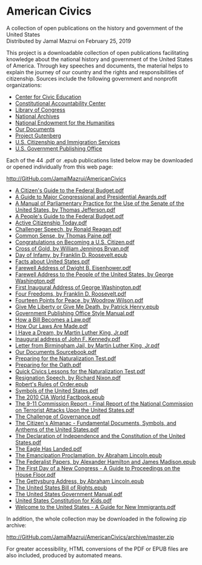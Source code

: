 ﻿# American Civics
A collection of open publications on the history and government of the United States\
Distributed by Jamal Mazrui on February 25, 2019

This project is a downloadable collection of open publications facilitating knowledge about the national history and government of the United States of America.  Through key speeches and documents, the material helps to explain the journey of our country and the rights and responsibilities of citizenship.  Sources include the following government and nonprofit organizations:

- [Center for Civic Education](http://www.civiced.org/)
- [Constitutional Accountability Center](https://www.theusconstitution.org/)
- [Library of Congress](https://www.loc.gov/)
- [National Archives](https://www.archives.gov/)
- [National Endowment for the Humanities](https://www.neh.gov/)
- [Our Documents](https://www.ourdocuments.gov/index.php?flash=false&)
- [Project Gutenberg](http://www.gutenberg.org/)
- [U.S. Citizenship and Immigration Services](https://www.uscis.gov/)
- [U.S. Government Publishing Office](https://www.gpo.gov/)
 
Each of the 44 .pdf or .epub publications listed below may be downloaded or opened individually from this web page:

<http://GitHub.com/JamalMazrui/AmericanCivics>

- [A Citizen's Guide to the Federal Budget.pdf](http://GitHub.com/JamalMazrui/AmericanCivics/raw/master/A%20Citizen's%20Guide%20to%20the%20Federal%20Budget.pdf)
- [A Guide to Major Congressional and Presidential Awards.pdf](http://GitHub.com/JamalMazrui/AmericanCivics/raw/master/A%20Guide%20to%20Major%20Congressional%20and%20Presidential%20Awards.pdf)
- [A Manual of Parliamentary Practice for the Use of the Senate of the United States, by Thomas Jefferson.pdf](http://GitHub.com/JamalMazrui/AmericanCivics/raw/master/A%20Manual%20of%20Parliamentary%20Practice%20for%20the%20Use%20of%20the%20Senate%20of%20the%20United%20States,%20by%20Thomas%20Jefferson.pdf)
- [A People's Guide to the Federal Budget.pdf](http://GitHub.com/JamalMazrui/AmericanCivics/raw/master/A%20People's%20Guide%20to%20the%20Federal%20Budget.pdf)
- [Active Citizenship Today.pdf](http://GitHub.com/JamalMazrui/AmericanCivics/raw/master/Active%20Citizenship%20Today.pdf)
- [Challenger Speech, by Ronald Reagan.pdf](http://GitHub.com/JamalMazrui/AmericanCivics/raw/master/Challenger%20Speech,%20by%20Ronald%20Reagan.pdf)
- [Common Sense, by Thomas Paine.pdf](http://GitHub.com/JamalMazrui/AmericanCivics/raw/master/Common%20Sense,%20by%20Thomas%20Paine.pdf)
- [Congratulations on Becoming a U.S. Citizen.pdf](http://GitHub.com/JamalMazrui/AmericanCivics/raw/master/Congratulations%20on%20Becoming%20a%20U.S.%20Citizen.pdf)
- [Cross of Gold, by William Jennings Bryan.pdf](http://GitHub.com/JamalMazrui/AmericanCivics/raw/master/Cross%20of%20Gold,%20by%20William%20Jennings%20Bryan.pdf)
- [Day of Infamy, by Franklin D. Roosevelt.epub](http://GitHub.com/JamalMazrui/AmericanCivics/raw/master/Day%20of%20Infamy,%20by%20Franklin%20D.%20Roosevelt.epub)
- [Facts about United States.pdf](http://GitHub.com/JamalMazrui/AmericanCivics/raw/master/Facts%20about%20United%20States.pdf)
- [Farewell Address of Dwight B. Eisenhower.pdf](http://GitHub.com/JamalMazrui/AmericanCivics/raw/master/Farewell%20Address%20of%20Dwight%20B.%20Eisenhower.pdf)
- [Farewell Address to the People of the United States, by George Washington.pdf](http://GitHub.com/JamalMazrui/AmericanCivics/raw/master/Farewell%20Address%20to%20the%20People%20of%20the%20United%20States,%20by%20George%20Washington.pdf)
- [First Inaugural Address of George Washington.pdf](http://GitHub.com/JamalMazrui/AmericanCivics/raw/master/First%20Inaugural%20Address%20of%20George%20Washington.pdf)
- [Four Freedoms, by Franklin D. Roosevelt.pdf](http://GitHub.com/JamalMazrui/AmericanCivics/raw/master/Four%20Freedoms,%20by%20Franklin%20D.%20Roosevelt.pdf)
- [Fourteen Points for Peace, by Woodrow Wilson.pdf](http://GitHub.com/JamalMazrui/AmericanCivics/raw/master/Fourteen%20Points%20for%20Peace,%20by%20Woodrow%20Wilson.pdf)
- [Give Me Liberty or Give Me Death, by Patrick Henry.epub](http://GitHub.com/JamalMazrui/AmericanCivics/raw/master/Give%20Me%20Liberty%20or%20Give%20Me%20Death,%20by%20Patrick%20Henry.epub)
- [Government Publishing Office Style Manual.pdf](http://GitHub.com/JamalMazrui/AmericanCivics/raw/master/Government%20Publishing%20Office%20Style%20Manual.pdf)
- [How a Bill Becomes a Law.pdf](http://GitHub.com/JamalMazrui/AmericanCivics/raw/master/How%20a%20Bill%20Becomes%20a%20Law.pdf)
- [How Our Laws Are Made.pdf](http://GitHub.com/JamalMazrui/AmericanCivics/raw/master/How%20Our%20Laws%20Are%20Made.pdf)
- [I Have a Dream, by Martin Luther King, Jr.pdf](http://GitHub.com/JamalMazrui/AmericanCivics/raw/master/I%20Have%20a%20Dream,%20by%20Martin%20Luther%20King,%20Jr.pdf)
- [Inaugural address of John F. Kennedy.pdf](http://GitHub.com/JamalMazrui/AmericanCivics/raw/master/Inaugural%20address%20of%20John%20F.%20Kennedy.pdf)
- [Letter from Birmingham Jail, by Martin Luther King, Jr.pdf](http://GitHub.com/JamalMazrui/AmericanCivics/raw/master/Letter%20from%20Birmingham%20Jail,%20by%20Martin%20Luther%20King,%20Jr.pdf)
- [Our Documents Sourcebook.pdf](http://GitHub.com/JamalMazrui/AmericanCivics/raw/master/Our%20Documents%20Sourcebook.pdf)
- [Preparing for the Naturalization Test.pdf](http://GitHub.com/JamalMazrui/AmericanCivics/raw/master/Preparing%20for%20the%20Naturalization%20Test.pdf)
- [Preparing for the Oath.pdf](http://GitHub.com/JamalMazrui/AmericanCivics/raw/master/Preparing%20for%20the%20Oath.pdf)
- [Quick Civics Lessons for the Naturalization Test.pdf](http://GitHub.com/JamalMazrui/AmericanCivics/raw/master/Quick%20Civics%20Lessons%20for%20the%20Naturalization%20Test.pdf)
- [Resignation Speech, by Richard Nixon.pdf](http://GitHub.com/JamalMazrui/AmericanCivics/raw/master/Resignation%20Speech,%20by%20Richard%20Nixon.pdf)
- [Robert's Rules of Order.epub](http://GitHub.com/JamalMazrui/AmericanCivics/raw/master/Robert's%20Rules%20of%20Order.epub)
- [Symbols of the United States.pdf](http://GitHub.com/JamalMazrui/AmericanCivics/raw/master/Symbols%20of%20the%20United%20States.pdf)
- [The 2010 CIA World Factbook.epub](http://GitHub.com/JamalMazrui/AmericanCivics/raw/master/The%202010%20CIA%20World%20Factbook.epub)
- [The 9-11 Commission Report - Final Report of the National Commission on Terrorist Attacks Upon the United States.pdf](http://GitHub.com/JamalMazrui/AmericanCivics/raw/master/The%209-11%20Commission%20Report%20-%20Final%20Report%20of%20the%20National%20Commission%20on%20Terrorist%20Attacks%20Upon%20the%20United%20States.pdf)
- [The Challenge of Governance.pdf](http://GitHub.com/JamalMazrui/AmericanCivics/raw/master/The%20Challenge%20of%20Governance.pdf)
- [The Citizen's Almanac - Fundamental Documents, Symbols, and Anthems of the United States.pdf](http://GitHub.com/JamalMazrui/AmericanCivics/raw/master/The%20Citizen's%20Almanac%20-%20Fundamental%20Documents,%20Symbols,%20and%20Anthems%20of%20the%20United%20States.pdf)
- [The Declaration of Independence and the Constitution of the United States.pdf](http://GitHub.com/JamalMazrui/AmericanCivics/raw/master/The%20Declaration%20of%20Independence%20and%20the%20Constitution%20of%20the%20United%20States.pdf)
- [The Eagle Has Landed.pdf](http://GitHub.com/JamalMazrui/AmericanCivics/raw/master/The%20Eagle%20Has%20Landed.pdf)
- [The Emancipation Proclamation, by Abraham Lincoln.epub](http://GitHub.com/JamalMazrui/AmericanCivics/raw/master/The%20Emancipation%20Proclamation,%20by%20Abraham%20Lincoln.epub)
- [The Federalist Papers, by Alexander Hamilton and James Madison.epub](http://GitHub.com/JamalMazrui/AmericanCivics/raw/master/The%20Federalist%20Papers,%20by%20Alexander%20Hamilton%20and%20James%20Madison.epub)
- [The First Day of a New Congress - A Guide to Proceedings on the House Floor.pdf](http://GitHub.com/JamalMazrui/AmericanCivics/raw/master/The%20First%20Day%20of%20a%20New%20Congress%20-%20A%20Guide%20to%20Proceedings%20on%20the%20House%20Floor.pdf)
- [The Gettysburg Address, by Abraham Lincoln.epub](http://GitHub.com/JamalMazrui/AmericanCivics/raw/master/The%20Gettysburg%20Address,%20by%20Abraham%20Lincoln.epub)
- [The United States Bill of Rights.epub](http://GitHub.com/JamalMazrui/AmericanCivics/raw/master/The%20United%20States%20Bill%20of%20Rights.epub)
- [The United States Government Manual.pdf](http://GitHub.com/JamalMazrui/AmericanCivics/raw/master/The%20United%20States%20Government%20Manual.pdf)
- [United States Constitution for Kids.pdf](http://GitHub.com/JamalMazrui/AmericanCivics/raw/master/United%20States%20Constitution%20for%20Kids.pdf)
- [Welcome to the United States - A Guide for New Immigrants.pdf](http://GitHub.com/JamalMazrui/AmericanCivics/raw/master/Welcome%20to%20the%20United%20States%20-%20A%20Guide%20for%20New%20Immigrants.pdf)


In addition, the whole collection may be downloaded in the following zip archive:

<http://GitHub.com/JamalMazrui/AmericanCivics/archive/master.zip>

For greater accessibility, HTML conversions of the PDF or EPUB files are also included, produced by automated means.
